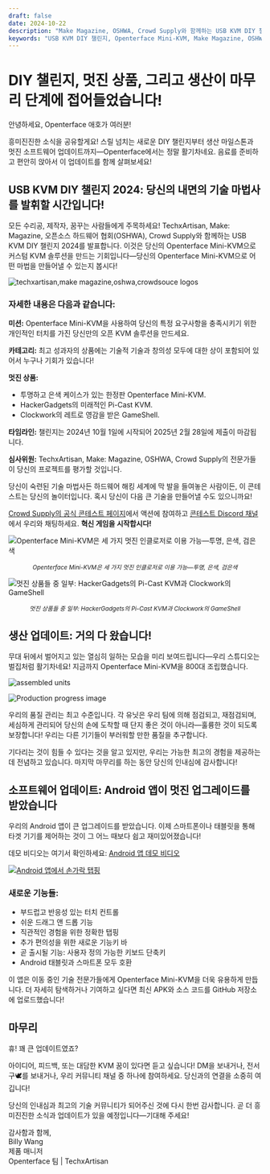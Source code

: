 ```yaml
---
draft: false
date: 2024-10-22
description: "Make Magazine, OSHWA, Crowd Supply와 함께하는 USB KVM DIY 챌린지 2024 발표! 한정판 Mini-KVM을 포함한 독점 상품을 획득하세요. 추가로: 800대 조립 완료, 향상된 Android 앱 출시, 생산 진행 상황 업데이트."
keywords: "USB KVM DIY 챌린지, Openterface Mini-KVM, Make Magazine, OSHWA, Crowd Supply, 하드웨어 콘테스트, Android 앱 업데이트, 생산 진행 상황, 기술 경쟁, DIY 전자제품, 하드웨어 해킹, 한정판 KVM, Pi-Cast KVM, GameShell, 오픈소스 하드웨어"
---
```


# DIY 챌린지, 멋진 상품, 그리고 생산이 마무리 단계에 접어들었습니다!

안녕하세요, Openterface 애호가 여러분!

흥미진진한 소식을 공유할게요! 스릴 넘치는 새로운 DIY 챌린지부터 생산 마일스톤과 멋진 소프트웨어 업데이트까지—Openterface에서는 정말 활기차네요. 음료를 준비하고 편안히 앉아서 이 업데이트를 함께 살펴보세요!

## USB KVM DIY 챌린지 2024: 당신의 내면의 기술 마법사를 발휘할 시간입니다!

모든 수리공, 제작자, 꿈꾸는 사람들에게 주목하세요! TechxArtisan, Make: Magazine, 오픈소스 하드웨어 협회(OSHWA), Crowd Supply와 함께하는 USB KVM DIY 챌린지 2024를 발표합니다. 이것은 당신의 Openterface Mini-KVM으로 커스텀 KVM 솔루션을 만드는 기회입니다—당신의 Openterface Mini-KVM으로 어떤 마법을 만들어낼 수 있는지 봅시다!

![techxartisan,make magazine,oshwa,crowdsouce logos](https://www.crowdsupply.com/img/edd0/923e0840-1232-47f1-b007-ab2023c5edd0/openterface-241017-03_jpg_md-xl.jpg)

### 자세한 내용은 다음과 같습니다:

**미션:** Openterface Mini-KVM을 사용하여 당신의 특정 요구사항을 충족시키기 위한 개인적인 터치를 가진 당신만의 오픈 KVM 솔루션을 만드세요.

**카테고리:** 최고 성과자의 상품에는 기술적 기술과 창의성 모두에 대한 상이 포함되어 있어서 누구나 기회가 있습니다!

**멋진 상품:**

- 투명하고 은색 케이스가 있는 한정판 Openterface Mini-KVM.
- HackerGadgets의 미래적인 Pi-Cast KVM.
- Clockwork의 레트로 영감을 받은 GameShell.

**타임라인:** 챌린지는 2024년 10월 1일에 시작되어 2025년 2월 28일에 제출이 마감됩니다.

**심사위원:** TechxArtisan, Make: Magazine, OSHWA, Crowd Supply의 전문가들이 당신의 프로젝트를 평가할 것입니다.

당신이 숙련된 기술 마법사든 하드웨어 해킹 세계에 막 발을 들여놓은 사람이든, 이 콘테스트는 당신의 놀이터입니다. 혹시 당신이 다음 큰 기술을 만들어낼 수도 있으니까요!

[Crowd Supply의 공식 콘테스트 페이지](https://www.crowdsupply.com/techxartisan/usb-kvm-diy-challenge-2024)에서 액션에 참여하고 [콘테스트 Discord 채널](https://discord.com/invite/YhKVzDujkT)에서 우리와 채팅하세요. **혁신 게임을 시작합시다!**

![Openterface Mini-KVM은 세 가지 멋진 인클로저로 이용 가능—투명, 은색, 검은색](https://www.crowdsupply.com/img/54d6/9eba8416-7d7d-428d-b92a-934c526a54d6/openterface-241017-06_jpg_md-xl.jpg)
<p style="text-align: center;"><small><em>Openterface Mini-KVM은 세 가지 멋진 인클로저로 이용 가능—투명, 은색, 검은색</em></small></p>

![멋진 상품들 중 일부: HackerGadgets의 Pi-Cast KVM과 Clockwork의 GameShell](https://www.crowdsupply.com/img/407d/f83d375b-2711-4c8b-99e4-537b6704407d/openterface-241017-07_jpg_md-xl.jpg)
<p style="text-align: center;"><small><em>멋진 상품들 중 일부: HackerGadgets의 Pi-Cast KVM과 Clockwork의 GameShell</em></small></p>

## 생산 업데이트: 거의 다 왔습니다!

무대 뒤에서 벌어지고 있는 열심히 일하는 모습을 미리 보여드립니다—우리 스튜디오는 벌집처럼 활기차네요! 지금까지 Openterface Mini-KVM을 800대 조립했습니다.

![assembled units](https://www.crowdsupply.com/img/7d41/ed50b569-b923-44c6-b6b3-f10ebd807d41/openterface-241017-02_jpg_md-xl.jpg)

![Production progress image](https://www.crowdsupply.com/img/3ff4/cde3e357-c25b-4990-bc06-de01048f3ff4/openterface-241017-08_jpg_md-xl.jpg)

우리의 품질 관리는 최고 수준입니다. 각 유닛은 우리 팀에 의해 점검되고, 재점검되며, 세심하게 관리되어 당신의 손에 도착할 때 단지 좋은 것이 아니라—훌륭한 것이 되도록 보장합니다! 우리는 다른 기기들이 부러워할 만한 품질을 추구합니다.

기다리는 것이 힘들 수 있다는 것을 알고 있지만, 우리는 가능한 최고의 경험을 제공하는 데 전념하고 있습니다. 마지막 마무리를 하는 동안 당신의 인내심에 감사합니다!

## 소프트웨어 업데이트: Android 앱이 멋진 업그레이드를 받았습니다

우리의 Android 앱이 큰 업그레이드를 받았습니다. 이제 스마트폰이나 태블릿을 통해 타겟 기기를 제어하는 것이 그 어느 때보다 쉽고 재미있어졌습니다!

데모 비디오는 여기서 확인하세요: [Android 앱 데모 비디오](https://x.com/TechxArtisan/status/1840587612148699398)

[![Android 앱에서 손가락 탭핑](https://www.crowdsupply.com/img/5615/a94c1a0e-ef15-4f4a-a438-c40e58be5615/openterface-241017-04_jpg_gallery-lg.jpg)](https://x.com/TechxArtisan/status/1840587612148699398)

### 새로운 기능들:
- 부드럽고 반응성 있는 터치 컨트롤
- 쉬운 드래그 앤 드롭 기능
- 직관적인 경험을 위한 정확한 탭핑
- 추가 편의성을 위한 새로운 기능키 바
- 곧 출시될 기능: 사용자 정의 가능한 키보드 단축키
- Android 태블릿과 스마트폰 모두 호환

이 앱은 이동 중인 기술 전문가들에게 Openterface Mini-KVM을 더욱 유용하게 만듭니다. 더 자세히 탐색하거나 기여하고 싶다면 최신 APK와 소스 코드를 GitHub 저장소에 업로드했습니다!

## 마무리

휴! 꽤 큰 업데이트였죠?

아이디어, 피드백, 또는 대담한 KVM 꿈이 있다면 듣고 싶습니다! DM을 보내거나, 전서구🕊️를 보내거나, 우리 커뮤니티 채널 중 하나에 참여하세요. 당신과의 연결을 소중히 여깁니다!

당신의 인내심과 최고의 기술 커뮤니티가 되어주신 것에 다시 한번 감사합니다. 곧 더 흥미진진한 소식과 업데이트가 있을 예정입니다—기대해 주세요!

감사함과 함께,  
Billy Wang  
제품 매니저  
Openterface 팀 | TechxArtisan
